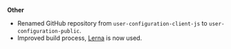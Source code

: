 **Other**

* Renamed GitHub repository from `user-configuration-client-js` to `user-configuration-public`.
* Improved build process, [Lerna](https://lerna.js.org/) is now used.